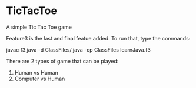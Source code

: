 # TicTacToe
A simple Tic Tac Toe game

Feature3 is the last and final featue added. To run that, type the commands:

javac f3.java -d ClassFiles/
java -cp ClassFiles learnJava.f3

There are 2 types of game that can be played:
1. Human vs Human
2. Computer vs Human



